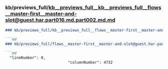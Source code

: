 ### kb/previews_full/kb__previews_full__kb__previews_full__flows__master-first__master-and-slot@guest.har.part016.md.part002.md.md

```md
### kb/previews_full/kb__previews_full__flows__master-first__master-and-slot@guest.har.part016.md.part002.md

```md
### kb/previews_full/flows__master-first__master-and-slot@guest.har.part016.md (part 002)

```md
  "lineNumber": 0,
                            "columnNumber": 4732
 
```

```

```

```
